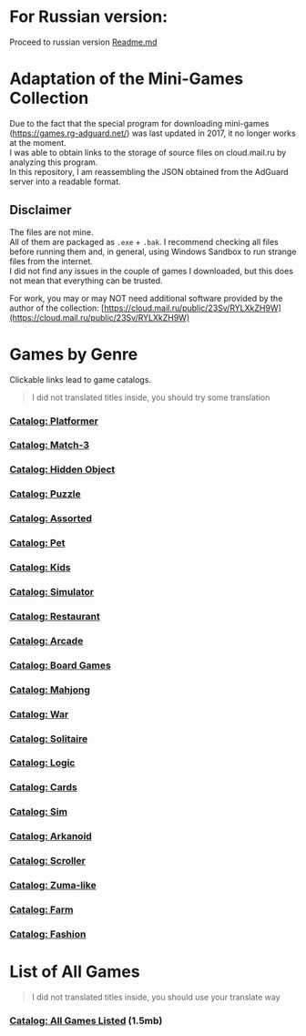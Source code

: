 # For Russian version:

Proceed to russian version [Readme.md](README.md)

# Adaptation of the Mini-Games Collection

Due to the fact that the special program for downloading mini-games (https://games.rg-adguard.net/) was last updated in 2017, it no longer works at the moment.  
I was able to obtain links to the storage of source files on cloud.mail.ru by analyzing this program.  
In this repository, I am reassembling the JSON obtained from the AdGuard server into a readable format.  

## Disclaimer
The files are not mine.  
All of them are packaged as `.exe` + `.bak`. I recommend checking all files before running them and, in general, using Windows Sandbox to run strange files from the internet.  
I did not find any issues in the couple of games I downloaded, but this does not mean that everything can be trusted.

For work, you may or may NOT need additional software provided by the author of the collection:
[https://cloud.mail.ru/public/23Sv/RYLXkZH9W](https://cloud.mail.ru/public/23Sv/RYLXkZH9W)

# Games by Genre

Clickable links lead to game catalogs. 
> I did not translated titles inside, you should try some translation

### [Catalog: Platformer](generated/out-Бродилка.md)  
### [Catalog: Match-3](generated/out-Три%20в%20ряд.md)  
### [Catalog: Hidden Object](generated/out-Поиск.md)  
### [Catalog: Puzzle](generated/out-Паззл.md)  
### [Catalog: Assorted](generated/out-Ассорти.md)  
### [Catalog: Pet](generated/out-Питомец.md)  
### [Catalog: Kids](generated/out-Детский.md)  
### [Catalog: Simulator](generated/out-Симулятор.md)  
### [Catalog: Restaurant](generated/out-Ресторан.md)  
### [Catalog: Arcade](generated/out-Аркада.md)  
### [Catalog: Board Games](generated/out-Настольные.md)  
### [Catalog: Mahjong](generated/out-Маджонг.md)  
### [Catalog: War](generated/out-Войнушки.md)  
### [Catalog: Solitaire](generated/out-Пасьянс.md)  
### [Catalog: Logic](generated/out-Логические.md)  
### [Catalog: Cards](generated/out-Карты.md)  
### [Catalog: Sim](generated/out-Сим.md)  
### [Catalog: Arkanoid](generated/out-Арканоид.md)  
### [Catalog: Scroller](generated/out-Скроллер.md)  
### [Catalog: Zuma-like](generated/out-Зуманоид.md)  
### [Catalog: Farm](generated/out-Ферма.md)  
### [Catalog: Fashion](generated/out-Мода.md)  

# List of All Games

> I did not translated titles inside, you should use your translate way
### [Catalog: All Games Listed](generated/out-all.md) (1.5mb)
